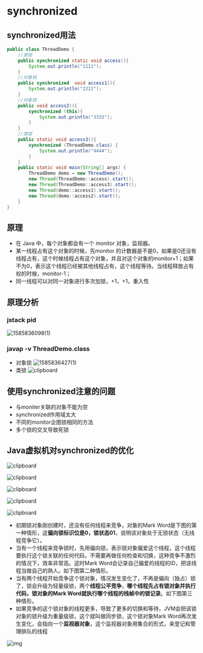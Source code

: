 # synchronized



## synchronized用法

```java
public class ThreadDemo {
    //类锁
    public synchronized static void access(){
        System.out.println("1111");
    }
    //对象锁
    public synchronized  void access1(){
        System.out.println("2222");
    }
    //对象锁
    public void access2(){
        synchronized (this){
            System.out.println("3333");
        }
    }
    //类锁
    public static void access3(){
        synchronized (ThreadDemo.class) {
            System.out.println("4444");
        }
    }
    public static void main(String[] args) {
        ThreadDemo demo = new ThreadDemo();
        new Thread(ThreadDemo::access).start();
        new Thread(ThreadDemo::access3).start();
        new Thread(demo::access1).start();
        new Thread(demo::access2).start();
    }
}
```

## 原理
- 在 Java 中，每个对象都会有一个 monitor 对象，监视器。
- 某一线程占有这个对象的时候，先monitor 的计数器是不是0，如果是0还没有线程占有，这个时候线程占有这个对象，并且对这个对象的monitor+1；如果不为0，表示这个线程已经被其他线程占有，这个线程等待。当线程释放占有权的时候，monitor-1；
- 同一线程可以对同一对象进行多次加锁，+1，+1，重入性

## 原理分析
### jstack pid
![1585836098(1)](https://raw.githubusercontent.com/privking/king-note-images/master/img/note/1585836098-1--1599154113-2821f3.png)
### javap -v ThreadDemo.class
- 对象锁
![1585836427(1)](https://raw.githubusercontent.com/privking/king-note-images/master/img/note/1585836427-1--1599154160-6b895c.png)
- 类锁
![clipboard](https://raw.githubusercontent.com/privking/king-note-images/master/img/note/clipboard-1599154183-00991e.png)

## 使用synchronized注意的问题
- 与moniter关联的对象不能为空
- synchronized作用域太大
- 不同的monitor企图锁相同的方法
- 多个锁的交叉导致死锁

## Java虚拟机对synchronized的优化
![clipboard](https://raw.githubusercontent.com/privking/king-note-images/master/img/note/clipboard-1599154222-d8bd0a.png)

![clipboard](https://raw.githubusercontent.com/privking/king-note-images/master/img/note/clipboard-1599154254-53fde7.png)

![clipboard](https://raw.githubusercontent.com/privking/king-note-images/master/img/note/clipboard-1599154273-87aba8.png)

![clipboard](https://raw.githubusercontent.com/privking/king-note-images/master/img/note/clipboard-1599154291-4ff6e2.png)



![clipboard](https://raw.githubusercontent.com/privking/king-note-images/master/img/note/clipboard-1599154333-229ab0.png)

- 初期锁对象刚创建时，还没有任何线程来竞争，对象的Mark Word是下图的第一种情形，这**偏向锁标识位是0，锁状态01**，说明该对象处于无锁状态（无线程竞争它）。
- 当有一个线程来竞争锁时，先用偏向锁，表示锁对象偏爱这个线程，这个线程要执行这个锁关联的任何代码，不需要再做任何检查和切换，这种竞争不激烈的情况下，效率非常高。这时Mark Word会记录自己偏爱的线程的ID，把该线程当做自己的熟人。如下图第二种情形。
- 当有两个线程开始竞争这个锁对象，情况发生变化了，不再是偏向（独占）锁了，锁会升级为轻量级锁，两个**线程公平竞争**，**哪个线程先占有锁对象并执行代码，锁对象的Mark Word就执行哪个线程的栈帧中的锁记录**。如下图第三种情形。
- 如果竞争的这个锁对象的线程更多，导致了更多的切换和等待，JVM会把该锁对象的锁升级为重量级锁，这个就叫做同步锁，这个锁对象Mark Word再次发生变化，会指向一个**监视器对象**，这个监视器对象用集合的形式，来登记和管理排队的线程

![img](https://raw.githubusercontent.com/privking/king-note-images/master/img/note/20190111091608949-1605752086-4f6ae1.jpeg)